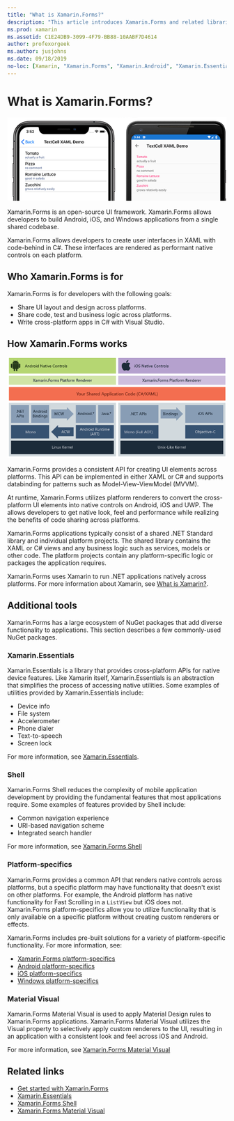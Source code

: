 ```yaml
---
title: "What is Xamarin.Forms?"
description: "This article introduces Xamarin.Forms and related libraries."
ms.prod: xamarin
ms.assetid: C1E24DB9-3099-4F79-BB88-10AABF7D4614
author: profexorgeek
ms.author: jusjohns
ms.date: 09/18/2019
no-loc: [Xamarin, "Xamarin.Forms", "Xamarin.Android", "Xamarin.Essentials", "Xamarin.iOS", "Xamarin.Mac"]
---
```


# What is Xamarin.Forms?

[![Screenshots of example Xamarin.Forms application in iOS and Android](what-is-xamarin-forms-images/xamarin-forms-app-cropped.png)](what-is-xamarin-forms-images/xamarin-forms-app.png#lightbox)

Xamarin.Forms is an open-source UI framework. Xamarin.Forms allows developers to build Android, iOS, and Windows applications from a single shared codebase.

Xamarin.Forms allows developers to create user interfaces in XAML with code-behind in C#. These interfaces are rendered as performant native controls on each platform.

## Who Xamarin.Forms is for

Xamarin.Forms is for developers with the following goals:

- Share UI layout and design across platforms.
- Share code, test and business logic across platforms.
- Write cross-platform apps in C# with Visual Studio.

## How Xamarin.Forms works

![Xamarin.Forms architecture diagram](what-is-xamarin-forms-images/xamarin-forms-architecture.png)

Xamarin.Forms provides a consistent API for creating UI elements across platforms. This API can be implemented in either XAML or C# and supports databinding for patterns such as Model-View-ViewModel (MVVM).

At runtime, Xamarin.Forms utilizes platform renderers to convert the cross-platform UI elements into native controls on Android, iOS and UWP. The allows developers to get native look, feel and performance while realizing the benefits of code sharing across platforms.

Xamarin.Forms applications typically consist of a shared .NET Standard library and individual platform projects. The shared library contains the XAML or C# views and any business logic such as services, models or other code. The platform projects contain any platform-specific logic or packages the application requires.

Xamarin.Forms uses Xamarin to run .NET applications natively across platforms. For more information about Xamarin, see [What is Xamarin?](~/get-started/what-is-xamarin.md).

## Additional tools

Xamarin.Forms has a large ecosystem of NuGet packages that add diverse functionality to applications. This section describes a few commonly-used NuGet packages.

### Xamarin.Essentials

Xamarin.Essentials is a library that provides cross-platform APIs for native device features. Like Xamarin itself, Xamarin.Essentials is an abstraction that simplifies the process of accessing native utilities. Some examples of utilities provided by Xamarin.Essentials include:

- Device info
- File system
- Accelerometer
- Phone dialer
- Text-to-speech
- Screen lock

For more information, see [Xamarin.Essentials](~/essentials/index.md).

### Shell

Xamarin.Forms Shell reduces the complexity of mobile application development by providing the fundamental features that most applications require. Some examples of features provided by Shell include:

- Common navigation experience
- URI-based navigation scheme
- Integrated search handler

For more information, see [Xamarin.Forms Shell](~/xamarin-forms/app-fundamentals/shell/index.md)

### Platform-specifics

Xamarin.Forms provides a common API that renders native controls across platforms, but a specific platform may have functionality that doesn't exist on other platforms. For example, the Android platform has native functionality for Fast Scrolling in a `ListView` but iOS does not. Xamarin.Forms platform-specifics allow you to utilize functionality that is only available on a specific platform without creating custom renderers or effects.

Xamarin.Forms includes pre-built solutions for a variety of platform-specific functionality. For more information, see:

- [Xamarin.Forms platform-specifics](~/xamarin-forms/platform/platform-specifics/index.md)
- [Android platform-specifics](~/xamarin-forms/platform/android/index.md)
- [iOS platform-specifics](~/xamarin-forms/platform/ios/index.md)
- [Windows platform-specifics](~/xamarin-forms/platform/windows/index.md)

### Material Visual

Xamarin.Forms Material Visual is used to apply Material Design rules to Xamarin.Forms applications. Xamarin.Forms Material Visual utilizes the Visual property to selectively apply custom renderers to the UI, resulting in an application with a consistent look and feel across iOS and Android.

For more information, see [Xamarin.Forms Material Visual](~/xamarin-forms/user-interface/visual/material-visual.md)

## Related links

- [Get started with Xamarin.Forms](~/xamarin-forms/index.yml)
- [Xamarin.Essentials](~/essentials/index.md)
- [Xamarin.Forms Shell](~/xamarin-forms/app-fundamentals/shell/index.md)
- [Xamarin.Forms Material Visual](~/xamarin-forms/user-interface/visual/material-visual.md)
